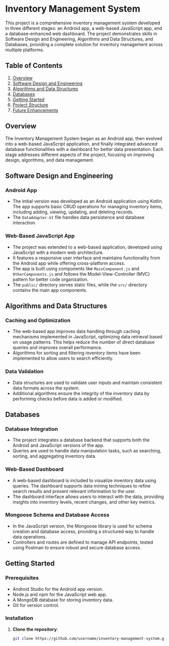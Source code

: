 # Inventory Management System

This project is a comprehensive inventory management system developed in three different stages: an Android app, a web-based JavaScript app, and a database-enhanced web dashboard. The project demonstrates skills in Software Design and Engineering, Algorithms and Data Structures, and Databases, providing a complete solution for inventory management across multiple platforms.

## Table of Contents
1. [Overview](#overview)
2. [Software Design and Engineering](#software-design-and-engineering)
3. [Algorithms and Data Structures](#algorithms-and-data-structures)
4. [Databases](#databases)
5. [Getting Started](#getting-started)
6. [Project Structure](#project-structure)
7. [Future Enhancements](#future-enhancements)

## Overview

The Inventory Management System began as an Android app, then evolved into a web-based JavaScript application, and finally integrated advanced database functionalities with a dashboard for better data presentation. Each stage addresses different aspects of the project, focusing on improving design, algorithms, and data management.

## Software Design and Engineering

### Android App
- The initial version was developed as an Android application using Kotlin. The app supports basic CRUD operations for managing inventory items, including adding, viewing, updating, and deleting records.
- The `DataAdapter.kt` file handles data persistence and database interaction.

### Web-Based JavaScript App
- The project was extended to a web-based application, developed using JavaScript with a modern web architecture.
- It features a responsive user interface and maintains functionality from the Android app while offering cross-platform access.
- The app is built using components like `MainComponent.js` and `OtherComponents.js` and follows the Model-View-Controller (MVC) pattern for better code organization.
- The `public/` directory serves static files, while the `src/` directory contains the main app components.

## Algorithms and Data Structures

### Caching and Optimization
- The web-based app improves data handling through caching mechanisms implemented in JavaScript, optimizing data retrieval based on usage patterns. This helps reduce the number of direct database queries and improves overall performance.
- Algorithms for sorting and filtering inventory items have been implemented to allow users to search efficiently.

### Data Validation
- Data structures are used to validate user inputs and maintain consistent data formats across the system.
- Additional algorithms ensure the integrity of the inventory data by performing checks before data is added or modified.

## Databases

### Database Integration
- The project integrates a database backend that supports both the Android and JavaScript versions of the app.
- Queries are used to handle data manipulation tasks, such as searching, sorting, and aggregating inventory data.

### Web-Based Dashboard
- A web-based dashboard is included to visualize inventory data using queries. The dashboard supports data mining techniques to refine search results and present relevant information to the user.
- The dashboard interface allows users to interact with the data, providing insights into inventory levels, recent changes, and other key metrics.

### Mongoose Schema and Database Access
- In the JavaScript version, the Mongoose library is used for schema creation and database access, providing a structured way to handle data operations.
- Controllers and routes are defined to manage API endpoints, tested using Postman to ensure robust and secure database access.

## Getting Started

### Prerequisites
- Android Studio for the Android app version.
- Node.js and npm for the JavaScript web app.
- A MongoDB database for storing inventory data.
- Git for version control.

### Installation
1. **Clone the repository**:
   ```bash
   git clone https://github.com/username/inventory-management-system.git
